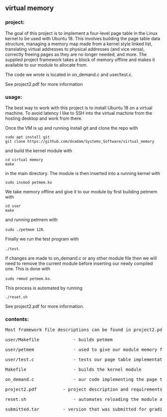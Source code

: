 ## virtual memory

### project:

The goal of this project is to implement a four-level page table in the Linux kernel to be used with Ubuntu 18. This involves building the page table data structure, managing a memory map made from a kernel style linked list, translating virtual addresses to physical addresses (and vice versa), correctly freeing pages as they are no longer needed, and more. The supplied project framework takes a block of memory offline and makes it available to our module to allocate from.

The code we wrote is located in on_demand.c and user/test.c.

See project2.pdf for more information
  
### usage:

The best way to work with this project is to install Ubuntu 18 on a virtual machine. To avoid latency I like to SSH into the virtual machine from the hosting desktop and work from there.  

Once the VM is up and running install git and clone the repo with  
  
`sudo apt install git`  
`git clone https://github.com/dxadam/Systems_Software/virtual_memory`  
  
and build the kernel module with  
    
`cd virtual memory`  
`make`  
  

in the main directory. The module is then inserted into a
running kernel with  
  
`sudo insmod petmem.ko`  
  
We take memory offline and give it to our module by first building petmem with  

`cd user`  
`make`  
  
and running petmem with  
  
`sudo ./petmem 128`.  
  
Finally we run the test program with  
  
`./test`.  
  
If changes are made to on_demand.c or any other module file then we will need to remove the current module before inserting our newly compiled one. This is done with  
  
`sudo rmmod petmem.ko`.  
  
This process is automated by running  
  
`./reset.sh`
  
See project2.pdf for more information.  

### contents:
<pre>
Most framework file descriptions can be found in project2.pdf

user/Makefile             - builds petmem

user/petmem               - used to give our module memory from the running kernel

user/test.c               - tests our page table implementation by allocating/freeing memory

Makefile                  - builds the kernel module

on_demand.c               - our code implementing the page table

project2.pdf		  - project description and requirements

reset.sh                  - automates reloading the module and running offlining memory

submitted.tar		  - version that was submitted for grading
</pre>
